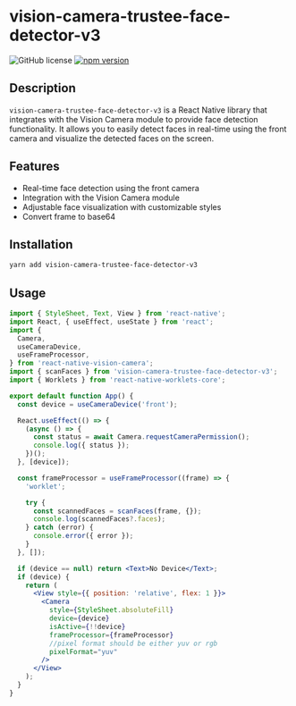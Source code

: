 # vision-camera-trustee-face-detector-v3

![GitHub license](https://img.shields.io/badge/license-MIT-blue.svg) [![npm version](https://badge.fury.io/js/vision-camera-trustee-face-detector-v3.svg)](https://www.npmjs.com/package/vision-camera-trustee-face-detector-v3)

## Description

`vision-camera-trustee-face-detector-v3` is a React Native library that integrates with the Vision Camera module to provide face detection functionality. It allows you to easily detect faces in real-time using the front camera and visualize the detected faces on the screen.

## Features

- Real-time face detection using the front camera
- Integration with the Vision Camera module
- Adjustable face visualization with customizable styles
- Convert frame to base64

## Installation

```bash
yarn add vision-camera-trustee-face-detector-v3
```

## Usage

```jsx
import { StyleSheet, Text, View } from 'react-native';
import React, { useEffect, useState } from 'react';
import {
  Camera,
  useCameraDevice,
  useFrameProcessor,
} from 'react-native-vision-camera';
import { scanFaces } from 'vision-camera-trustee-face-detector-v3';
import { Worklets } from 'react-native-worklets-core';

export default function App() {
  const device = useCameraDevice('front');

  React.useEffect(() => {
    (async () => {
      const status = await Camera.requestCameraPermission();
      console.log({ status });
    })();
  }, [device]);

  const frameProcessor = useFrameProcessor((frame) => {
    'worklet';

    try {
      const scannedFaces = scanFaces(frame, {});
      console.log(scannedFaces?.faces);
    } catch (error) {
      console.error({ error });
    }
  }, []);

  if (device == null) return <Text>No Device</Text>;
  if (device) {
    return (
      <View style={{ position: 'relative', flex: 1 }}>
        <Camera
          style={StyleSheet.absoluteFill}
          device={device}
          isActive={!!device}
          frameProcessor={frameProcessor}
          //pixel format should be either yuv or rgb
          pixelFormat="yuv"
        />
      </View>
    );
  }
}
```
